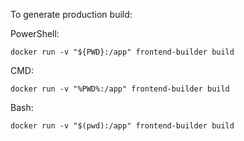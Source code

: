 To generate production build:

PowerShell:
```shell
docker run -v "${PWD}:/app" frontend-builder build
```

CMD:
```shell
docker run -v "%PWD%:/app" frontend-builder build
```

Bash:
```shell
docker run -v "$(pwd):/app" frontend-builder build
```